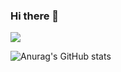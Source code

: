 ### Hi there 👋

<img src="https://capsule-render.vercel.app/api?type=waving&color=auto&height=300&section=header&text=K_SANGMIN&fontSize=90" />

![Anurag's GitHub stats](https://github-readme-stats.vercel.app/api?username=kimSM94&show_icons=true&theme=radical)

